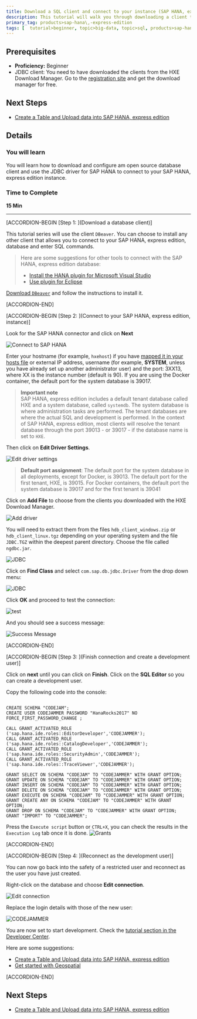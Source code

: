 ```yaml
---
title: Download a SQL client and connect to your instance (SAP HANA, express edition, server-only)
description: This tutorial will walk you through downloading a client to connect to SAP HANA, express edition using the JDBC driver
primary_tag: products>sap-hana\,-express-edition
tags: [  tutorial>beginner, topic>big-data, topic>sql, products>sap-hana\,-express-edition ]
---
```


## Prerequisites  
 - **Proficiency:** Beginner
 - JDBC client: You need to have downloaded the clients from the HXE Download Manager. Go to the [registration site](https://www.sap.com/cmp/ft/crm-xu16-dat-hddedft/index.html) and get the download manager for free.


## Next Steps
 - [Create a Table and Upload data into SAP HANA, express edition ](https://www.sap.com/developer/tutorials/hxe-cj1-create-table-upload-data.html)

## Details
### You will learn  
You will learn how to download and configure am open source database client and use the JDBC driver for SAP HANA to connect to your SAP HANA, express edition instance.

### Time to Complete  
**15 Min**

---

[ACCORDION-BEGIN [Step 1: ](Download a database client)]

This tutorial series will use the client `DBeaver`. You can choose to install any other client that allows you to connect to your SAP HANA, express edition, database and enter SQL commands.

> Here are some suggestions for other tools to connect with the SAP HANA, express edition database:
> - [Install the HANA plugin for Microsoft Visual Studio](https://developers.sap.com/group.hxe-install-hana-plugin-microsoft-visual-studio.html)
> - [Use plugin for Eclipse](https://developers.sap.com/tutorials/hxe-howto-eclipse.html)

[Download `DBeaver`](http://dbeaver.jkiss.org/download/) and follow the instructions to install it.

[ACCORDION-END]

[ACCORDION-BEGIN [Step 2: ](Connect to your SAP HANA, express edition, instance)]

Look for the SAP HANA connector and click on **Next**

![Connect to SAP HANA](1.png)

Enter your hostname (for example, `hxehost`) if you have [mapped it in your hosts file](https://sap.com/developer/tutorials/hxe-ua-hosts.html) or external IP address, username (for example, **SYSTEM**, unless you have already set up another administrator user) and the port: 3XX13, where XX is the instance number (default is 90). If you are using the Docker container, the default port for the system database is 39017.

> **Important note**  
> SAP HANA, express edition includes a default tenant database called HXE and a system database, called `systemdb`.
> The system database is where administration tasks are performed. The tenant databases are where the actual SQL and development is performed. In the context of SAP HANA, express edition, most clients will resolve the tenant database through the port 39013 - or 39017 - if the database name is set to `HXE`.


Then click on **Edit Driver Settings**.

![Edit driver settings](2.png)

> **Default port assignment**: The default port for the system database in all deployments, except for Docker, is 39013. The default port for the first tenant, HXE, is 39015. For Docker containers, the default port the system database is 39017 and for the first tenant is 39041

Click on **Add File** to choose from the clients you downloaded with the HXE Download Manager.

![Add driver](3.png)

You will need to extract them from the files `hdb_client_windows.zip` or `hdb_client_linux.tgz` depending on your operating system and the file `JDBC.TGZ` within the deepest parent directory.  Choose the file called `ngdbc.jar`.

![JDBC](4.png)

Click on **Find Class** and select `com.sap.db.jdbc.Driver` from the drop down menu:

![JDBC](4_1.png)

Click **OK** and proceed to test the connection:

![test](5.png)

And you should see a success message:

![Success Message](success.png)


[ACCORDION-END]


[ACCORDION-BEGIN [Step 3: ](Finish connection and create a development user)]

Click on **next** until you can click on **Finish**.  Click on the **SQL Editor**  so you can create a development user.

Copy the following code into the console:

```

CREATE SCHEMA "CODEJAM";
CREATE USER CODEJAMMER PASSWORD "HanaRocks2017" NO FORCE_FIRST_PASSWORD_CHANGE ;

CALL GRANT_ACTIVATED_ROLE ('sap.hana.ide.roles::EditorDeveloper','CODEJAMMER');
CALL GRANT_ACTIVATED_ROLE ('sap.hana.ide.roles::CatalogDeveloper','CODEJAMMER');
CALL GRANT_ACTIVATED_ROLE ('sap.hana.ide.roles::SecurityAdmin','CODEJAMMER');
CALL GRANT_ACTIVATED_ROLE ('sap.hana.ide.roles::TraceViewer','CODEJAMMER');

GRANT SELECT ON SCHEMA "CODEJAM" TO "CODEJAMMER" WITH GRANT OPTION;
GRANT UPDATE ON SCHEMA "CODEJAM" TO "CODEJAMMER" WITH GRANT OPTION;
GRANT INSERT ON SCHEMA "CODEJAM" TO "CODEJAMMER" WITH GRANT OPTION;
GRANT DELETE ON SCHEMA "CODEJAM" TO "CODEJAMMER" WITH GRANT OPTION;
GRANT EXECUTE ON SCHEMA "CODEJAM" TO "CODEJAMMER" WITH GRANT OPTION;
GRANT CREATE ANY ON SCHEMA "CODEJAM" TO "CODEJAMMER" WITH GRANT OPTION;
GRANT DROP ON SCHEMA "CODEJAM" TO "CODEJAMMER" WITH GRANT OPTION;
GRANT "IMPORT" TO "CODEJAMMER";

```

Press the `Execute script` button or `CTRL+X`, you can check the results in the `Execution Log` tab once it is done.
![Grants](6.png)


[ACCORDION-END]

[ACCORDION-BEGIN [Step 4: ](Reconnect as the development user)]

You can now go back into the safety of a restricted user and reconnect as the user you have just created.

Right-click on the database and choose **Edit connection**.

![Edit connection](7.png)

Replace the login details with those of the new user:

![CODEJAMMER](8.png)

You are now set to start development. Check the [tutorial section in the Developer Center](https://sap.com/developer/topics/sap-hana.tutorials.html#tutorials).

Here are some suggestions:
- [Create a Table and Upload data into SAP HANA, express edition ](https://www.sap.com/developer/tutorials/hxe-cj1-create-table-upload-data.html)
- [Get started with Geospatial](https://sap.com/developer/tutorials/hana-spatial-intro1-point.html)


[ACCORDION-END]


## Next Steps
 - [Create a Table and Upload data into SAP HANA, express edition ](https://www.sap.com/developer/tutorials/hxe-cj1-create-table-upload-data.html)
